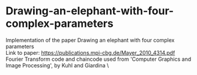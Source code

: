 # Drawing-an-elephant-with-four-complex-parameters
Implementation of the paper Drawing an elephant with four complex parameters \
Link to paper: https://publications.mpi-cbg.de/Mayer_2010_4314.pdf \
Fourier Transform code and chaincode used from 'Computer Graphics and Image Processing', by Kuhl and Giardina \
